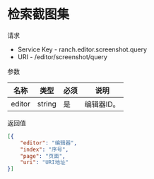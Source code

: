 # 检索截图集

请求
- Service Key - ranch.editor.screenshot.query
- URI - /editor/screenshot/query

参数

|名称|类型|必须|说明|
|---|---|---|---|
|editor|string|是|编辑器ID。|

返回值
```json
[{
    "editor": "编辑器",
    "index": "序号",
    "page": "页面",
    "uri": "URI地址"
}]
```
